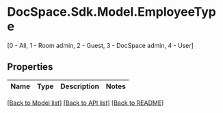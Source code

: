 # DocSpace.Sdk.Model.EmployeeType
[0 - All, 1 - Room admin, 2 - Guest, 3 - DocSpace admin, 4 - User]

## Properties

Name | Type | Description | Notes
------------ | ------------- | ------------- | -------------

[[Back to Model list]](../README.md#documentation-for-models) [[Back to API list]](../README.md#documentation-for-api-endpoints) [[Back to README]](../README.md)

